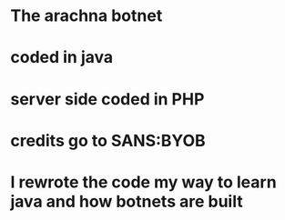 # The arachna botnet
# coded in java
# server side coded in PHP
# credits go to SANS:BYOB
# I rewrote the code my way to learn java and how botnets are built

